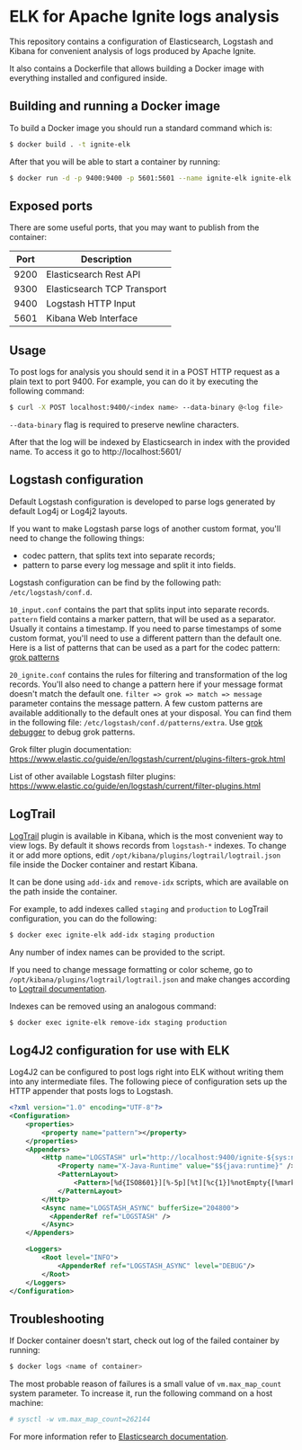 # ELK for Apache Ignite logs analysis #

This repository contains a configuration of Elasticsearch, Logstash and Kibana for convenient analysis of logs produced
by Apache Ignite.

It also contains a Dockerfile that allows building a Docker image with everything installed and configured inside.
## Building and running a Docker image ##
To build a Docker image you should run a standard command which is:
```bash
$ docker build . -t ignite-elk
```

After that you will be able to start a container by running:
```bash
$ docker run -d -p 9400:9400 -p 5601:5601 --name ignite-elk ignite-elk
```

## Exposed ports ##
There are some useful ports, that you may want to publish from the container:

| Port | Description                 |
|------|-----------------------------|
| 9200 | Elasticsearch Rest API      |
| 9300 | Elasticsearch TCP Transport |
| 9400 | Logstash HTTP Input         |
| 5601 | Kibana Web Interface        |

## Usage ##
To post logs for analysis you should send it in a POST HTTP request as a plain text to port 9400.
For example, you can do it by executing the following command:
```bash
$ curl -X POST localhost:9400/<index name> --data-binary @<log file>
```

`--data-binary` flag is required to preserve newline characters.

After that the log will be indexed by Elasticsearch in index with the provided name. To access it go to
http://localhost:5601/

## Logstash configuration ##

Default Logstash configuration is developed to parse logs generated by default Log4j or Log4j2 layouts.

If you want to make Logstash parse logs of another custom format, you'll need to change the following things:
* codec pattern, that splits text into separate records;
* pattern to parse every log message and split it into fields.

Logstash configuration can be find by the following path: `/etc/logstash/conf.d`.

`10_input.conf` contains the part that splits input into separate records. `pattern` field contains a marker pattern,
that will be used as a separator. Usually it contains a timestamp. If you need to parse timestamps of some custom
format, you'll need to use a different pattern than the default one. Here is a list of patterns that can be used as a
part for the codec pattern:
[grok patterns](https://github.com/logstash-plugins/logstash-patterns-core/blob/master/patterns/grok-patterns)


`20_ignite.conf` contains the rules for filtering and transformation of the log records. You'll also need to change
a pattern here if your message format doesn't match the default one. `filter => grok => match => message` parameter
contains the message pattern. A few custom patterns are available additionally to the default ones at your disposal.
You can find them in the following file: `/etc/logstash/conf.d/patterns/extra`.
Use [grok debugger](https://www.elastic.co/guide/en/kibana/current/grokdebugger-getting-started.html) to debug
grok patterns.

Grok filter plugin documentation: https://www.elastic.co/guide/en/logstash/current/plugins-filters-grok.html

List of other available Logstash filter plugins: https://www.elastic.co/guide/en/logstash/current/filter-plugins.html

## LogTrail ##
[LogTrail](https://github.com/sivasamyk/logtrail) plugin is available in Kibana, which is the most convenient way
to view logs. By default it shows records from `logstash-*` indexes. To change it or add more options, edit
`/opt/kibana/plugins/logtrail/logtrail.json` file inside the Docker container and restart Kibana.

It can be done using `add-idx` and `remove-idx` scripts, which are available on the path inside the container.

For example, to add indexes called `staging` and `production` to LogTrail configuration, you can do the following:
```bash
$ docker exec ignite-elk add-idx staging production
```

Any number of index names can be provided to the script.

If you need to change message formatting or color scheme, go to `/opt/kibana/plugins/logtrail/logtrail.json` and
make changes according to [Logtrail documentation](https://github.com/sivasamyk/logtrail).

Indexes can be removed using an analogous command:
```bash
$ docker exec ignite-elk remove-idx staging production
```

## Log4J2 configuration for use with ELK ##
Log4J2 can be configured to post logs right into ELK without writing them into any intermediate files.
The following piece of configuration sets up the HTTP appender that posts logs to Logstash.

```xml
<?xml version="1.0" encoding="UTF-8"?>
<Configuration>
    <properties>
        <property name="pattern"></property>
    </properties>
    <Appenders>
        <Http name="LOGSTASH" url="http://localhost:9400/ignite-${sys:nodeId}">
            <Property name="X-Java-Runtime" value="$${java:runtime}" />
            <PatternLayout>
                <Pattern>[%d{ISO8601}][%-5p][%t][%c{1}]%notEmpty{[%markerSimpleName]} %m%n</Pattern>
            </PatternLayout>
        </Http>
        <Async name="LOGSTASH_ASYNC" bufferSize="204800">
          <AppenderRef ref="LOGSTASH" />
        </Async>
    </Appenders>

    <Loggers>
        <Root level="INFO">
            <AppenderRef ref="LOGSTASH_ASYNC" level="DEBUG"/>
        </Root>
    </Loggers>
</Configuration>
```

## Troubleshooting ##
If Docker container doesn't start, check out log of the failed container by running:
```bash
$ docker logs <name of container>
```
The most probable reason of failures is a small value of ```vm.max_map_count``` system parameter. To increase it, run
the following command on a host machine:
```bash
# sysctl -w vm.max_map_count=262144
```

For more information refer to
[Elasticsearch documentation](https://www.elastic.co/guide/en/elasticsearch/reference/current/vm-max-map-count.html).
